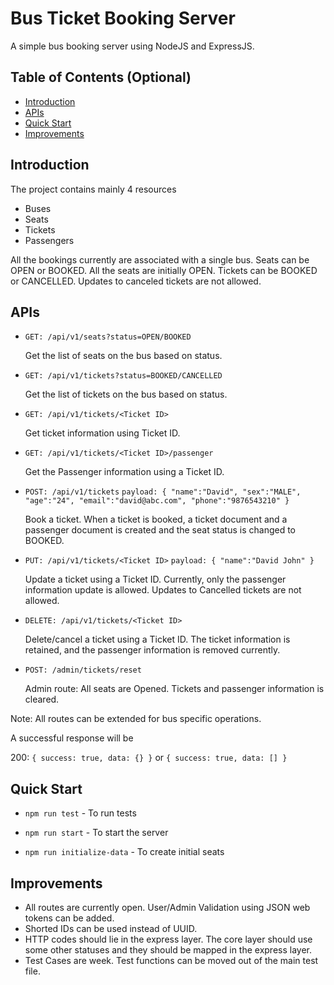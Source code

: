 # Bus Ticket Booking Server
A simple bus booking server using NodeJS and ExpressJS.

## Table of Contents (Optional)

- [Introduction](#introduction)
- [APIs](#apis)
- [Quick Start](#quick-start)
- [Improvements](#improvements)



## Introduction

The project contains mainly 4 resources

- Buses
- Seats
- Tickets
- Passengers

All the bookings currently are associated with a single bus.
Seats can be OPEN or BOOKED. All the seats are initially OPEN.
Tickets can be BOOKED or CANCELLED. Updates to canceled tickets are not allowed.


## APIs

- `GET: /api/v1/seats?status=OPEN/BOOKED`

  Get the list of seats on the bus based on status.

- `GET: /api/v1/tickets?status=BOOKED/CANCELLED`

  Get the list of tickets on the bus based on status.

- `GET: /api/v1/tickets/<Ticket ID>`

  Get ticket information using Ticket ID.

- `GET: /api/v1/tickets/<Ticket ID>/passenger`

  Get the Passenger information using a Ticket ID.

- `POST: /api/v1/tickets`
`payload:
{
  "name":"David",
  "sex":"MALE",
  "age":"24",
  "email":"david@abc.com",
  "phone":"9876543210"
}`

  Book a ticket. When a ticket is booked, a ticket document and a passenger document is created and the seat status is changed to BOOKED.

- `PUT: /api/v1/tickets/<Ticket ID>`
`payload:
{
  "name":"David John"
}`

  Update a ticket using a Ticket ID. Currently, only the passenger information update is allowed. Updates to Cancelled tickets are not allowed.

- `DELETE: /api/v1/tickets/<Ticket ID>`

  Delete/cancel a ticket using a Ticket ID. The ticket information is retained, and the passenger information is removed currently.

- `POST: /admin/tickets/reset`

  Admin route: All seats are Opened. Tickets and passenger information is cleared.


Note: All routes can be extended for bus specific operations.


A successful response will be

200: `{ success: true, data: {} }` or `{ success: true, data: [] }`



## Quick Start

- `npm run test` - To run tests

- `npm run start` - To start the server

- `npm run initialize-data` - To create initial seats


## Improvements

- All routes are currently open. User/Admin Validation using JSON web tokens can be added.
- Shorted IDs can be used instead of UUID.
-  HTTP codes should lie in the express layer. The core layer should use some other statuses and they should be mapped in the express layer.
- Test Cases are week. Test functions can be moved out of the main test file.
